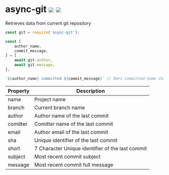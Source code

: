 # async-git [![](https://img.shields.io/npm/v/async-git.svg)](https://www.npmjs.com/package/async-git) [![](https://img.shields.io/badge/mono--000000.svg?logo=github&style=social)](https://github.com/omrilotan/mono)

Retrieves data from current git repository

```js
const git = require('async-git');

const [
    author_name,
    commit_message,
] = [
    await git.author,
    await git.message,
];

`${author_name} committed ${commit_message}` // Omri committed Some changes
```

| Property | Description
| - | -
| name | Project name
| branch | Current branch name
| author | Author name of the last commit
| comitter | Comitter name of the last commit
| email | Author email of the last commit
| sha | Unique identifier of the last commit
| short | 7 Character Unique identifier of the last commit
| subject | Most recent commit subject
| message | Most recent commit full message
